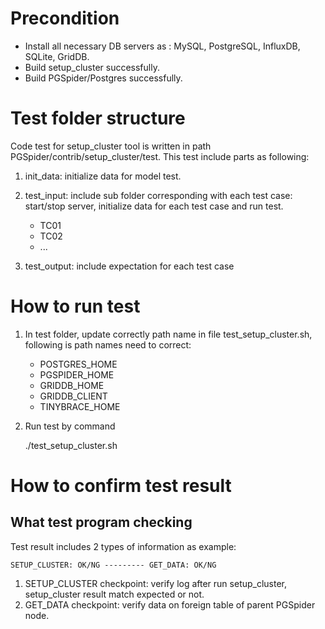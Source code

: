 # Precondition
- Install all necessary DB servers as : MySQL, PostgreSQL, InfluxDB, SQLite, GridDB.
- Build setup_cluster successfully.
- Build PGSpider/Postgres successfully. 

# Test folder structure
Code test for setup_cluster tool is written in path PGSpider/contrib/setup_cluster/test. This test include parts as following:

1. init_data: initialize data for model test.

2. test_input: include sub folder corresponding with each test case: start/stop server, initialize data for each test case and run test.
    - TC01
    - TC02
    - ...

3. test_output: include expectation for each test case

# How to run test
1. In test folder, update correctly path name in file test_setup_cluster.sh, following is path names need to correct:

    - POSTGRES_HOME
    - PGSPIDER_HOME
    - GRIDDB_HOME
    - GRIDDB_CLIENT
    - TINYBRACE_HOME

2. Run test by command

    ./test_setup_cluster.sh

# How to confirm test result
## What test program checking
Test result includes 2 types of information as example:

`SETUP_CLUSTER: OK/NG --------- GET_DATA: OK/NG`

1. SETUP_CLUSTER checkpoint: verify log after run setup_cluster, setup_cluster result match expected or not.
2. GET_DATA checkpoint: verify data on foreign table of parent PGSpider node.